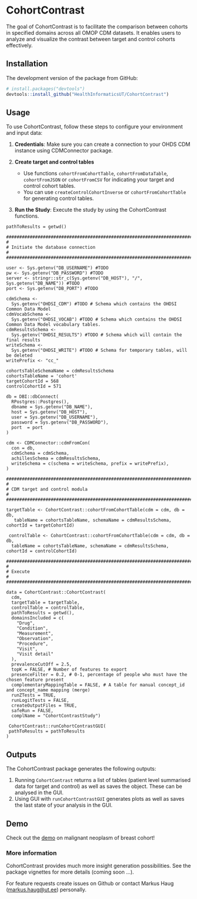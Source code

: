 
<!-- README.md is generated from README.Rmd. Please edit that file -->

# CohortContrast

The goal of CohortContrast is to facilitate the comparison between
cohorts in specified domains across all OMOP CDM datasets. It enables
users to analyze and visualize the contrast between target and control
cohorts effectively.

## Installation

The development version of the package from GitHub:

``` r
# install.packages("devtools")
devtools::install_github("HealthInformaticsUT/CohortContrast")
```

## Usage

To use CohortContrast, follow these steps to configure your environment
and input data:

1.  **Credentials**: Make sure you can create a connection to your OHDS
    CDM instance using CDMConnector package.

2.  **Create target and control tables**

    - Use functions `cohortFromCohortTable`, `cohortFromDataTable`,
      `cohortFromJSON` or `cohortFromCSV` for indicating your target and
      control cohort tables.
    - You can use `createControlCohortInverse` or
      `cohortFromCohortTable` for generating control tables.

3.  **Run the Study**: Execute the study by using the CohortContrast
    functions.

<!-- -->

    pathToResults = getwd()

    ################################################################################
    #
    # Initiate the database connection
    #
    #################################################################################

    user <- Sys.getenv("DB_USERNAME") #TODO
    pw <- Sys.getenv("DB_PASSWORD") #TODO
    server <- stringr::str_c(Sys.getenv("DB_HOST"), "/", Sys.getenv("DB_NAME")) #TODO
    port <- Sys.getenv("DB_PORT") #TODO

    cdmSchema <-
      Sys.getenv("OHDSI_CDM") #TODO # Schema which contains the OHDSI Common Data Model
    cdmVocabSchema <-
      Sys.getenv("OHDSI_VOCAB") #TODO # Schema which contains the OHDSI Common Data Model vocabulary tables.
    cdmResultsSchema <-
      Sys.getenv("OHDSI_RESULTS") #TODO # Schema which will contain the final results
    writeSchema <-
      Sys.getenv("OHDSI_WRITE") #TODO # Schema for temporary tables, will be deleted
    writePrefix <- "cc_"

    cohortsTableSchemaName = cdmResultsSchema
    cohortsTableName = 'cohort'
    targetCohortId = 568
    controlCohortId = 571

    db = DBI::dbConnect(
      RPostgres::Postgres(),
      dbname = Sys.getenv("DB_NAME"),
      host = Sys.getenv("DB_HOST"),
      user = Sys.getenv("DB_USERNAME"),
      password = Sys.getenv("DB_PASSWORD"),
      port  = port
    )

    cdm <- CDMConnector::cdmFromCon(
      con = db,
      cdmSchema = cdmSchema,
      achillesSchema = cdmResultsSchema,
      writeSchema = c(schema = writeSchema, prefix = writePrefix),
    )

    ################################################################################
    #
    # CDM target and control modula
    #
    ################################################################################

    targetTable <- CohortContrast::cohortFromCohortTable(cdm = cdm, db = db,
       tableName = cohortsTableName, schemaName = cdmResultsSchema, cohortId = targetCohortId)
       
     controlTable <- CohortContrast::cohortFromCohortTable(cdm = cdm, db = db,
      tableName = cohortsTableName, schemaName = cdmResultsSchema, cohortId = controlCohortId)
      
    ################################################################################
    #
    # Execute
    #
    ################################################################################

    data = CohortContrast::CohortContrast(
      cdm,
      targetTable = targetTable,
      controlTable = controlTable,
      pathToResults = getwd(),
      domainsIncluded = c(
        "Drug",
        "Condition",
        "Measurement",
        "Observation",
        "Procedure",
        "Visit",
        "Visit detail"
      ),
      prevalenceCutOff = 2.5,
      topK = FALSE, # Number of features to export
      presenceFilter = 0.2, # 0-1, percentage of people who must have the chosen feature present
      complementaryMappingTable = FALSE, # A table for manual concept_id and concept_name mapping (merge)
      runZTests = TRUE,
      runLogitTests = FALSE,
      createOutputFiles = TRUE,
      safeRun = FALSE,
      complName = "CohortContrastStudy")
      
     CohortContrast::runCohortContrastGUI(
     pathToResults = pathToResults
    )

## Outputs

The CohortContrast package generates the following outputs:

1.  Running `CohortContrast` returns a list of tables (patient level
    summarised data for target and control) as well as saves the object.
    These can be analysed in the GUI.
2.  Using GUI with `runCohortContrastGUI` generates plots as well as
    saves the last state of your analysis in the GUI.

## Demo

Check out the
[demo](https://drive.google.com/file/d/1GqoSYIljBB79J8LXBup8Q7T6lkUWEiUp/view?usp=sharing)
on malignant neoplasm of breast cohort!

### More information

CohortContrast provides much more insight generation possibilities. See
the package vignettes for more details (coming soon …).

For feature requests create issues on Github or contact Markus Haug
(<markus.haug@ut.ee>) personally.
